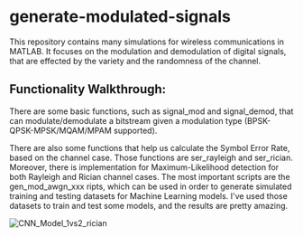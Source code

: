# generate-modulated-signals
This repository contains many simulations for wireless communications in MATLAB. It focuses on the modulation and demodulation of digital signals, that are effected by the variety and the randomness of the channel. 

## Functionality Walkthrough:

There are some basic functions, such as signal_mod and signal_demod, that can modulate/demodulate a bitstream given a modulation type (BPSK-QPSK-MPSK/MQAM/MPAM supported).

There are also some functions that help us calculate the Symbol Error Rate, based on the channel case. Those functions are ser_rayleigh and ser_rician. Moreover, there is implementation for Maximum-Likelihood detection for both Rayleigh and Rician channel cases. The most important scripts are the gen_mod_awgn_xxx ripts, which can be used in order to generate simulated training and testing datasets for Machine Learning models. I've used those datasets to train and test some models, and the results are pretty amazing.

   ![CNN_Model_1vs2_rician](https://user-images.githubusercontent.com/64161512/147837017-1616bae1-3916-456f-8f75-266c195a4df8.png)
